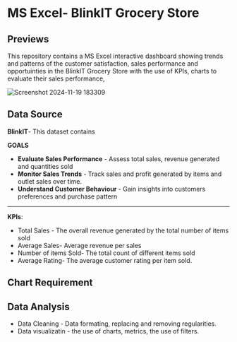 # MS Excel- BlinkIT Grocery Store

## Previews
This repository contains a MS Excel interactive dashboard  showing trends and patterns of the customer satisfaction, sales performance and opportuinties in the BlinkIT Grocery Store with the use of KPIs, charts to evaluate their sales performance,


![Screenshot 2024-11-19 183309](https://github.com/user-attachments/assets/742d56f8-b59a-4df7-b80e-e975162af5e7)


**Data Source**
---
**BlinkIT**- This dataset contains  

**GOALS**
- **Evaluate Sales Performance** - Assess total sales, revenue generated and quantities sold
- **Monitor Sales Trends** - Track sales and profit generated by items and outlet sales over time.
- **Understand Customer Behaviour** - Gain insights into customers preferences and purchase pattern
---
**KPIs**:
- Total Sales - The overall revenue generated by the total number of items sold
- Average Sales- Average revenue per sales 
- Number of items Sold- The total count of different items sold
- Average Rating- The average customer rating per item sold.

**Chart Requirement**
---
**Data Analysis**
---
- Data Cleaning - Data formating, replacing and removing regularities.
- Data visualizatin - the use of charts, metrics, the use of filters.
